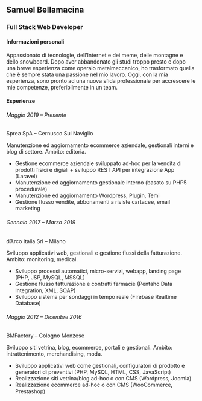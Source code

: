 ## Samuel Bellamacina
### Full Stack Web Developer

#### Informazioni personali 
Appassionato di tecnologie, dell’Internet e dei meme, delle montagne e 
dello snowboard. Dopo aver abbandonato gli studi troppo presto e dopo 
una breve esperienza come operaio metalmeccanico, ho trasformato 
quella che è sempre stata una passione nel mio lavoro. Oggi, con la mia 
esperienza, sono pronto ad una nuova sfida professionale per 
accrescere le mie competenze, preferibilmente in un team.

#### Esperienze
###### Maggio 2019 – Presente
Sprea SpA – Cernusco Sul Naviglio

Manutenzione ed aggiornamento ecommerce aziendale, gestionali 
interni e blog di settore.
Ambito: editoria.
- Gestione ecommerce aziendale sviluppato ad-hoc per la vendita 
di prodotti fisici e digiali + sviluppo REST API per integrazione 
App (Laravel)
- Manutenzione ed aggiornamento gestionale interno (basato su 
PHP5 procedurale)
- Manutenzione ed aggiornamento Wordpress, Plugin, Temi
- Gestione flusso vendite, abbonamenti a riviste cartacee, email 
marketing

###### Gennaio 2017 – Marzo 2019
d’Arco Italia Srl – Milano

Sviluppo applicativi web, gestionali e gestione flussi della fatturazione. 
Ambito: monitoring, medical.
- Sviluppo processi automatici, micro-servizi, webapp, landing 
page (PHP, JSP, MySQL, MSSQL)
- Gestione flusso fatturazione e contratti farmacie (Pentaho Data 
Integration, XML, SOAP)
- Sviluppo sistema per sondaggi in tempo reale (Firebase 
Realtime Database)

###### Maggio 2012 – Dicembre 2016 
BMFactory – Cologno Monzese

Sviluppo siti vetrina, blog, ecommerce, portali e gestionali.
Ambito: intrattenimento, merchandising, moda.
- Sviluppo applicativi web come gestionali, configuratori di prodotto 
e generatori di preventivi (PHP, MySQL, HTML, CSS, JavaScript)
- Realizzazione siti vetrina/blog ad-hoc o con CMS (Wordpress, 
Joomla)
- Realizzazione ecommerce ad-hoc o con CMS (WooCommerce, 
Prestashop)
